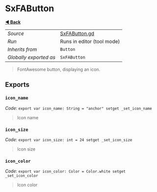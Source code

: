 # SxFAButton

**[◀️ Back](../readme.md)**

|    |     |
|----|-----|
|*Source*|[SxFAButton.gd](../../../modules/SxFontAwesome/SxFAButton.gd)|
|*Run*|Runs in editor (tool mode)|
|*Inherits from*|`Button`|
|*Globally exported as*|`SxFAButton`|

> FontAwesome button, displaying an icon.  
## Exports

### `icon_name`

*Code*: `export var icon_name: String = "anchor" setget _set_icon_name`

> Icon name  
### `icon_size`

*Code*: `export var icon_size: int = 24 setget _set_icon_size`

> Icon size  
### `icon_color`

*Code*: `export var icon_color: Color = Color.white setget _set_icon_color`

> Icon color  
